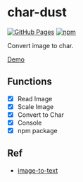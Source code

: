 # char-dust

[![GitHub Pages](https://github.com/YunYouJun/char-dust/actions/workflows/gh-pages.yml/badge.svg)](https://github.com/YunYouJun/char-dust/actions/workflows/gh-pages.yml)
[![npm](https://img.shields.io/npm/v/char-dust)](http://npmjs.com/package/char-dust)

Convert image to char.

[Demo](https://yunyoujun.github.io/char-dust/)

## Functions

- [x] Read Image
- [x] Scale Image
- [x] Convert to Char
- [x] Console
- [x] npm package

## Ref

- [image-to-text](https://github.com/kainstar/image-to-text)
